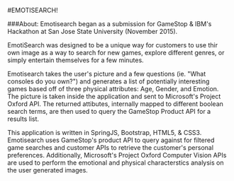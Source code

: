 #EMOTISEARCH!

###About:
Emotisearch began as a submission for GameStop & IBM's Hackathon at San Jose State University (November 2015).

EmotiSearch was designed to be a unique way for customers to use thir own image as a way to search for new games, explore different genres, or simply entertain themselves for a few minutes.

Emotisearch takes the user's picture and a few questions (ie. "What consoles do you own?") and generates a list of potentially interesting games based off of three physical attributes: Age, Gender, and Emotion. The picture is taken inside the application and sent to Microsoft's Project Oxford API. The returned attibutes, internally mapped to different boolean search terms, are then used to query the GameStop Product API for a results list.

This application is written in SpringJS, Bootstrap, HTML5, & CSS3. Emotisearch uses GameStop's product API to query against for filtered game searches and customer APIs to retrieve the customer's personal preferences. Additionally, Microsoft's Project Oxford Computer Vision APIs are used to perform the emotional and physical characterstics analysis on the user generated images.